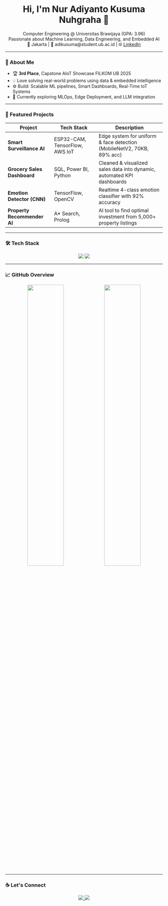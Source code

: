 <!-- GitHub README | Aesthetic, Clean, and Concise -->

<h1 align="center">Hi, I'm Nur Adiyanto Kusuma Nuhgraha 👋</h1>
<p align="center">
  Computer Engineering @ Universitas Brawijaya (GPA: 3.96)<br>
  Passionate about Machine Learning, Data Engineering, and Embedded AI<br>
  📍 Jakarta | 📧 adikusuma@student.ub.ac.id | 🌐 <a href="https://www.linkedin.com/in/adiikusuma/">LinkedIn</a>
</p>

---

### 🧠 About Me
- 🏆 **3rd Place**, Capstone AIoT Showcase FILKOM UB 2025  
- 💡 Love solving real-world problems using data & embedded intelligence  
- ⚙️ Build: Scalable ML pipelines, Smart Dashboards, Real-Time IoT Systems  
- 🔭 Currently exploring MLOps, Edge Deployment, and LLM integration  

---

### 🚀 Featured Projects

| Project | Tech Stack | Description |
|--------|------------|-------------|
| **Smart Surveillance AI** | ESP32-CAM, TensorFlow, AWS IoT | Edge system for uniform & face detection (MobileNetV2, 70KB, 89% acc) |
| **Grocery Sales Dashboard** | SQL, Power BI, Python | Cleaned & visualized sales data into dynamic, automated KPI dashboards |
| **Emotion Detector (CNN)** | TensorFlow, OpenCV | Realtime 4-class emotion classifier with 92% accuracy |
| **Property Recommender AI** | A* Search, Prolog | AI tool to find optimal investment from 5,000+ property listings |

---

### 🛠 Tech Stack

<div align="center">
  <img src="https://skillicons.dev/icons?i=python,cpp,sql,js,java" />
  <img src="https://skillicons.dev/icons?i=tensorflow,keras,docker,git,aws,azure,mongodb,powerbi,figma" />
</div>

---

### 📈 GitHub Overview

<p align="center">
  <img src="https://github-readme-stats.vercel.app/api?username=adiikusuma&show_icons=true&theme=calm&hide_border=true" width="48%" />
  <img src="https://github-readme-stats.vercel.app/api/top-langs/?username=adiikusuma&layout=compact&theme=calm&hide_border=true" width="48%" />
</p>

---

### ☕ Let's Connect

<p align="center">
  <a href="mailto:adikusuma@student.ub.ac.id">
    <img src="https://img.shields.io/badge/-Email-black?style=flat-square&logo=gmail&logoColor=white">
  </a>
  <a href="https://www.linkedin.com/in/adiikusuma/">
    <img src="https://img.shields.io/badge/-LinkedIn-blue?style=flat-square&logo=linkedin&logoColor=white">
  </a>
</p>
